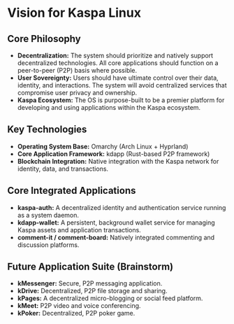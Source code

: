 # Vision for Kaspa Linux

## Core Philosophy

*   **Decentralization:** The system should prioritize and natively support decentralized technologies. All core applications should function on a peer-to-peer (P2P) basis where possible.
*   **User Sovereignty:** Users should have ultimate control over their data, identity, and interactions. The system will avoid centralized services that compromise user privacy and ownership.
*   **Kaspa Ecosystem:** The OS is purpose-built to be a premier platform for developing and using applications within the Kaspa ecosystem.

## Key Technologies

*   **Operating System Base:** Omarchy (Arch Linux + Hyprland)
*   **Core Application Framework:** kdapp (Rust-based P2P framework)
*   **Blockchain Integration:** Native integration with the Kaspa network for identity, data, and transactions.

## Core Integrated Applications

*   **kaspa-auth:** A decentralized identity and authentication service running as a system daemon.
*   **kdapp-wallet:** A persistent, background wallet service for managing Kaspa assets and application transactions.
*   **comment-it / comment-board:** Natively integrated commenting and discussion platforms.

## Future Application Suite (Brainstorm)

*   **kMessenger:** Secure, P2P messaging application.
*   **kDrive:** Decentralized, P2P file storage and sharing.
*   **kPages:** A decentralized micro-blogging or social feed platform.
*   **kMeet:** P2P video and voice conferencing.
*   **kPoker:** Decentralized, P2P poker game.
